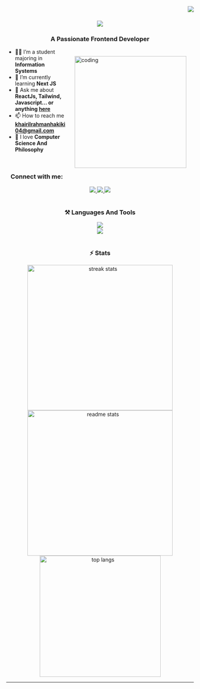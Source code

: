 <img align="right" src="https://visitor-badge.laobi.icu/badge?page_id=KhairilRahman04.KhairilRahman04" />

<h1 align="center">
    <img src="https://readme-typing-svg.herokuapp.com/?font=Righteous&size=50&center=true&vCenter=true&width=500&height=70&duration=4000&lines=Hi+There!+%F0%9F%91%8B;+I%27m+Khairil+Rahman!;" />
</h1>
   <h3 align="center">A Passionate Frontend Developer</h3>
   <img align="right" alt="coding" src="https://i.giphy.com/media/v1.Y2lkPTc5MGI3NjExYWF4eWJvZmh0OTBrbXU3dDJzdTJndWg4czdqZ3ZtamU0aTltbDV0ayZlcD12MV9pbnRlcm5hbF9naWZfYnlfaWQmY3Q9Zw/arxiLc5EiFhja/giphy.gif"width=300 style="margin: 20px;">
   
   <ul>
       <li>👨‍💻 I’m a student majoring in <strong>Information Systems</strong></li>
       <li>🎯 I’m currently learning <strong>Next JS</strong></li>
       <li>💬 Ask me about <strong>ReactJs, Tailwind, Javascript... or anything <a href="https://github.com/KhairilRahman04/KhairilRahman04/issues">here</a></strong></li>
       <li>📫 How to reach me <strong><a href="mailto:khairilrahmanhakiki04@gmail.com">khairilrahmanhakiki04@gmail.com</a></strong></li>
       <li>🌱 I love <strong>Computer Science And Philosophy</strong></li>
   </ul> 


<br/>
<h3 align="center">Connect with me:</h3>
<div align="center"> 
  <a href="https://linkedin.com/in/khairil-rahman-hakiki/" target="_blank">
    <img src="https://img.shields.io/badge/LinkedIn-slategrey?style=for-the-badge&logo=linkedin&logoColor=white&labelColor=blue" target="_blank" />
  </a>
  <a href="https://www.facebook.com/khairil.rahman.9828" target="_blank">
    <img src="https://img.shields.io/badge/Facebook-slategrey?style=for-the-badge&labelColor=blue&logo=facebook" target="_blank" />
  </a>
  <a href="https://www.instagram.com/kiril.hrp/" target="_blank">
    <img src="https://img.shields.io/badge/Instagram-slategrey?style=for-the-badge&logo=instagram&logoColor=white&labelColor=deeppink" target="_blank" />
  </a>
</div>

<br/>
<h3 align="center">⚒️ Languages And Tools </h3>

<div align="center">
    <img src="https://skillicons.dev/icons?i=javascript,typescript,react,nextjs,tailwind" /><br>
    <img src="https://skillicons.dev/icons?i=nodejs,mysql,git,github,postman,vscode,figma" />
</div>
<br/>

<h3 align="center">⚡ Stats</h3>
<div align="center">
  <img width="390" src="https://github-readme-stats.vercel.app/api?username=KhairilRahman04&show_icons=true&hide_border=true&theme=tokyonight&border_radius=10" alt="streak stats"/>
  <img width="390" src="https://github-readme-streak-stats.herokuapp.com/?user=KhairilRahman04&show_icons=true&hide_border=true&theme=tokyonight&rank_icon=github&border_radius=10" alt="readme stats"/>
  <br/>
  <img width="325" src="https://github-readme-stats.vercel.app/api/top-langs/?username=KhairilRahman04&show_icons=true&hide_border=true&layout=compact&theme=tokyonight&border_radius=10&size_weight=0.5&count_weight=0.5&exclude_repo=github-readme-stats" alt="top langs" />
</div>

<hr/>
